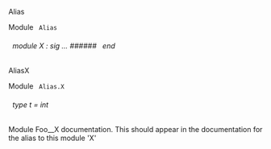 Alias

 Module `` Alias`` 
<a id="module-X"></a>
###### &nbsp; module X : sig ... ###### &nbsp; end


AliasX

 Module `` Alias.X`` 
<a id="type-t"></a>
###### &nbsp; type t = int

Module Foo__X documentation. This should appear in the documentation for the alias to this module 'X'


